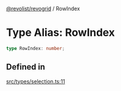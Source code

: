 [@revolist/revogrid](README.md) / RowIndex

# Type Alias: RowIndex

```ts
type RowIndex: number;
```

## Defined in

[src/types/selection.ts:11](https://github.com/revolist/revogrid/blob/0b52000f7477669f9da5b2b768b7ac1b608db9f9/src/types/selection.ts#L11)
